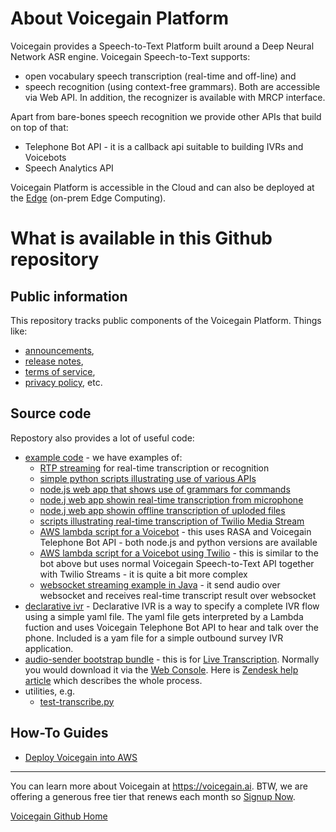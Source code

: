 # About Voicegain Platform

Voicegain provides a Speech-to-Text Platform built around a Deep Neural Network ASR engine.
Voicegain Speech-to-Text supports:
* open vocabulary speech transcription (real-time and off-line) and 
* speech recognition (using context-free grammars).
Both are accessible via Web API. In addition, the recognizer is available with MRCP interface.

Apart from bare-bones speech recognition we provide other APIs that build on top of that:
* Telephone Bot API - it is a callback api suitable to building IVRs and Voicebots
* Speech Analytics API

Voicegain Platform is accessible in the Cloud and can also be deployed at the [Edge](https://www.voicegain.ai/post/benefits-of-edge-deployment) (on-prem Edge Computing).

# What is available in this Github repository 

## Public information
This repository tracks public components of the Voicegain Platform. Things like:
* [announcements](https://github.com/voicegain/platform/blob/master/ANNOUNCE.md),
* [release notes](https://github.com/voicegain/platform/blob/master/RELEASE.md),
* [terms of service](https://github.com/voicegain/platform/blob/master/TERMS-OF-SERVICE.md),
* [privacy policy](https://github.com/voicegain/platform/blob/master/PRIVACY.md), etc.

## Source code
Repostory also provides a lot of useful code:
* [example code](https://github.com/voicegain/platform/tree/master/examples) - we have examples of:
  * [RTP streaming](https://github.com/voicegain/platform/tree/master/examples/RTP-streaming) for real-time transcription or recognition
  * [simple python scripts illustrating use of various APIs](https://github.com/voicegain/platform/tree/master/examples/api-use-cases--python)
  * [node.js web app that shows use of grammars for commands](https://github.com/voicegain/platform/tree/master/examples/command-grammar-web-app) 
  * [node.j web app showin real-time transcription from microphone](https://github.com/voicegain/platform/tree/master/examples/microphone-websocket-node-js-v2)
  * [node.j web app showin offline transcription of uploded files](https://github.com/voicegain/platform/tree/master/examples/offline-transcription-demo)
  * [scripts illustrating real-time transcription of Twilio Media Stream](https://github.com/voicegain/platform/tree/master/examples/twilio-media-streams)
  * [AWS lambda script for a Voicebot](https://github.com/voicegain/platform/tree/master/examples/voicebot-lambda-vg-rasa) - this uses RASA and Voicegain Telephone Bot API - both node.js and python versions are available
  *  [AWS lambda script for a Voicebot using Twilio](https://github.com/voicegain/platform/tree/master/examples/voicebot-lambda-twilio-vg-rasa) - this is similar to the bot above but uses normal Voicegain Speech-to-Text API together with Twilio Streams - it is quite a bit more complex
  *  [websocket streaming example in Java](https://github.com/voicegain/platform/tree/master/examples/websocket-streaming) - it send audio over websocket and receives real-time transcript result over websocket
* [declarative ivr](https://github.com/voicegain/platform/tree/master/declarative-ivr) - Declarative IVR is a way to specify a complete IVR flow using a simple yaml file. The yaml file gets interpreted by a Lambda fuction and uses Voicegain Telephone Bot API to hear and talk over the phone. Included is a yam file for a simple outbound survey IVR application.
* [audio-sender bootstrap bundle](https://github.com/voicegain/platform/tree/master/audio-sender/bootstrap-bundle) - this is for [Live Transcription](https://support.voicegain.ai/hc/en-us/articles/360050677791-Live-Transcription-Overview). 
Normally you would download it via the [Web Console](https://console.voicegain.ai). Here is [Zendesk help article](https://support.voicegain.ai/hc/en-us/articles/360041262731-Deploying-and-using-Audio-Sender-Daemon) which describes the whole process.
* utilities, e.g.
  * [test-transcribe.py](https://github.com/voicegain/platform/tree/master/utility-scripts/test-transcribe)

## How-To Guides
* [Deploy Voicegain into AWS](./how-to/deploy-voicegain-into-aws.md)

---

You can learn more about Voicegain at https://voicegain.ai. BTW, we are offering a generous free tier that renews each month so [Signup Now](https://www.voicegain.ai/trial).

[Voicegain Github Home](https://voicegain.github.io/)
